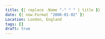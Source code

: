 ```yaml
---
title: {{ replace .Name "-" " " | title }}
date: {{ now.Format "2006-01-02" }}
Location: London, England
tags: []
draft: true
---
```

